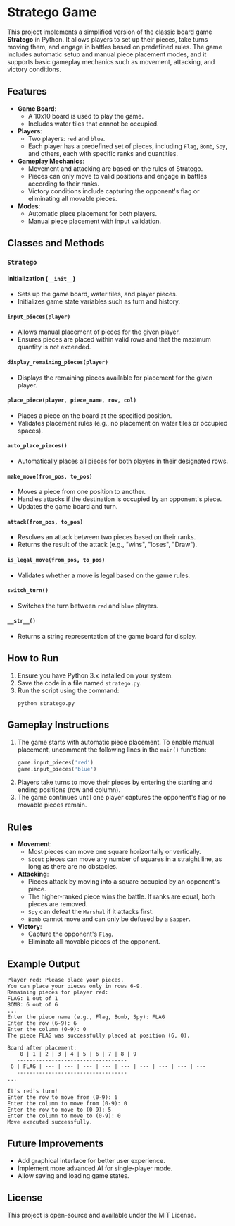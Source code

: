 # Stratego Game

This project implements a simplified version of the classic board game **Stratego** in Python. It allows players to set up their pieces, take turns moving them, and engage in battles based on predefined rules. The game includes automatic setup and manual piece placement modes, and it supports basic gameplay mechanics such as movement, attacking, and victory conditions.

## Features

- **Game Board**:
  - A 10x10 board is used to play the game.
  - Includes water tiles that cannot be occupied.
- **Players**:
  - Two players: `red` and `blue`.
  - Each player has a predefined set of pieces, including `Flag`, `Bomb`, `Spy`, and others, each with specific ranks and quantities.
- **Gameplay Mechanics**:
  - Movement and attacking are based on the rules of Stratego.
  - Pieces can only move to valid positions and engage in battles according to their ranks.
  - Victory conditions include capturing the opponent's flag or eliminating all movable pieces.
- **Modes**:
  - Automatic piece placement for both players.
  - Manual piece placement with input validation.

## Classes and Methods

### `Stratego`

#### Initialization (`__init__`)
- Sets up the game board, water tiles, and player pieces.
- Initializes game state variables such as turn and history.

#### `input_pieces(player)`
- Allows manual placement of pieces for the given player.
- Ensures pieces are placed within valid rows and that the maximum quantity is not exceeded.

#### `display_remaining_pieces(player)`
- Displays the remaining pieces available for placement for the given player.

#### `place_piece(player, piece_name, row, col)`
- Places a piece on the board at the specified position.
- Validates placement rules (e.g., no placement on water tiles or occupied spaces).

#### `auto_place_pieces()`
- Automatically places all pieces for both players in their designated rows.

#### `make_move(from_pos, to_pos)`
- Moves a piece from one position to another.
- Handles attacks if the destination is occupied by an opponent's piece.
- Updates the game board and turn.

#### `attack(from_pos, to_pos)`
- Resolves an attack between two pieces based on their ranks.
- Returns the result of the attack (e.g., "wins", "loses", "Draw").

#### `is_legal_move(from_pos, to_pos)`
- Validates whether a move is legal based on the game rules.

#### `switch_turn()`
- Switches the turn between `red` and `blue` players.

#### `__str__()`
- Returns a string representation of the game board for display.

## How to Run

1. Ensure you have Python 3.x installed on your system.
2. Save the code in a file named `stratego.py`.
3. Run the script using the command:
   ```
   python stratego.py
   ```

## Gameplay Instructions

1. The game starts with automatic piece placement. To enable manual placement, uncomment the following lines in the `main()` function:
   ```python
   game.input_pieces('red')
   game.input_pieces('blue')
   ```
2. Players take turns to move their pieces by entering the starting and ending positions (row and column).
3. The game continues until one player captures the opponent's flag or no movable pieces remain.

## Rules

- **Movement**:
  - Most pieces can move one square horizontally or vertically.
  - `Scout` pieces can move any number of squares in a straight line, as long as there are no obstacles.
- **Attacking**:
  - Pieces attack by moving into a square occupied by an opponent's piece.
  - The higher-ranked piece wins the battle. If ranks are equal, both pieces are removed.
  - `Spy` can defeat the `Marshal` if it attacks first.
  - `Bomb` cannot move and can only be defused by a `Sapper`.
- **Victory**:
  - Capture the opponent's `Flag`.
  - Eliminate all movable pieces of the opponent.

## Example Output

```
Player red: Please place your pieces.
You can place your pieces only in rows 6-9.
Remaining pieces for player red:
FLAG: 1 out of 1
BOMB: 6 out of 6
...
Enter the piece name (e.g., Flag, Bomb, Spy): FLAG
Enter the row (6-9): 6
Enter the column (0-9): 0
The piece FLAG was successfully placed at position (6, 0).

Board after placement:
    0 | 1 | 2 | 3 | 4 | 5 | 6 | 7 | 8 | 9
   -----------------------------------
 6 | FLAG | --- | --- | --- | --- | --- | --- | --- | --- | ---
   -----------------------------------
...

It's red's turn!
Enter the row to move from (0-9): 6
Enter the column to move from (0-9): 0
Enter the row to move to (0-9): 5
Enter the column to move to (0-9): 0
Move executed successfully.
```

## Future Improvements

- Add graphical interface for better user experience.
- Implement more advanced AI for single-player mode.
- Allow saving and loading game states.

## License

This project is open-source and available under the MIT License.
